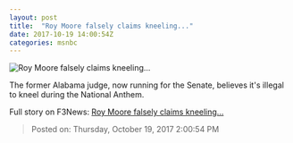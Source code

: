 ```yaml
---
layout: post
title:  "Roy Moore falsely claims kneeling..."
date: 2017-10-19 14:00:54Z
categories: msnbc
---
```


![Roy Moore falsely claims kneeling...](http://www.msnbc.com/sites/msnbc/files/styles/ratio--1_91-1--1200x630/public/rams_49ers_football.jpeg-786c7.jpg?itok=PI8n06oF)

The former Alabama judge, now running for the Senate, believes it's illegal to kneel during the National Anthem.


Full story on F3News: [Roy Moore falsely claims kneeling...](http://www.f3nws.com/n/GHvjSE)

> Posted on: Thursday, October 19, 2017 2:00:54 PM
